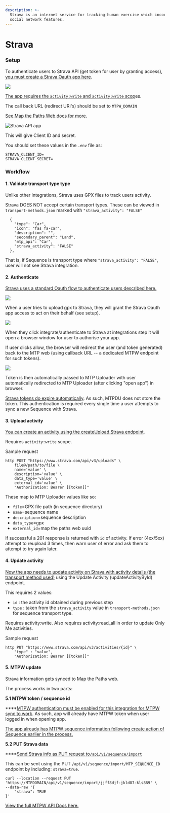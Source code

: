 ```yaml
---
description: >-
  Strava is an internet service for tracking human exercise which incorporates
  social network features.
---
```


# Strava

### **Setup**

To authenticate users to Strava API \(get token for user by granting access\), [you must create a Strava Oauth app here](https://www.strava.com/settings/api).

![](../../../.gitbook/assets/563741c2-e0df-4791-b402-784851a6f21e.png)

[The app requires the `activity:write` and `activity:write` scop](http://developers.strava.com/docs/authentication/#requestingaccess)es.

The call back URL \(redirect URI's\) should be set to `MTPW_DOMAIN`

[See Map the Paths Web docs for more.](../../../mtp-web/developer-docs/api.md#mtpu-greater-than-strava-greater-than-mtpw-greater-than-mtpu)

![Strava API app](../../../.gitbook/assets/a56df6a7-491d-48bd-88de-ad8f828dc5a5.png)

This will give Client ID and secret.

You should set these values in the `.env` file as:

```text
STRAVA_CLIENT_ID=
STRAVA_CLIENT_SECRET=
```

### Workflow

#### 1. Validate transport type type

Unlike other integrations, Strava uses GPX files to track users activity.

Strava DOES NOT accept certain transport types. These can be viewed in `transport-methods.json` marked with `"strava_activity": "FALSE"`

```text
  {
    "type": "Car",
    "icon": "fas fa-car",
    "description": "",
    "secondary_parent": "Land",
    "mtp_api": "Car",
    "strava_activity": "FALSE"
  },
```

That is, if Sequence is transport type where `"strava_activity": "FALSE"`, user will not see Strava integration.

#### 2. Authenticate

[Strava uses a standard Oauth flow to authenticate users described here.](https://developers.strava.com/docs/authentication/#oauthoverview)

![](../../../.gitbook/assets/explorer-map-the-paths-v2-ui-1-.jpg)

When a user tries to upload gpx to Strava, they will grant the Strava Oauth app access to act on their behalf \(see setup\).

![](../../../.gitbook/assets/5893f5c8-7679-4f4f-af89-dda5c2ad1c40.png)

When they click integrate/authenticate to Strava at integrations step it will open a browser window for user to authorise your app.

If user clicks allow, the browser will redirect the user \(and token generated\) back to the MTP web \(using callback URL -- a dedicated MTPW endpoint for such tokens\).

![](../../../.gitbook/assets/untitled%20%281%29.png)

Token is then automatically passed to MTP Uploader with user automatically redirected to MTP Uploader \(after clicking "open app"\) in browser.

[Strava tokens do expire automatically](https://developers.strava.com/docs/authentication/). As such, MTPDU does not store the token. This authentication is required every single time a user attempts to sync a new Sequence with Strava.

#### 3. Upload activity

[You can create an activity using the createUpload Strava endpoint](http://developers.strava.com/docs/reference/#api-Uploads-createUpload).

Requires `activity:write` scope.

Sample request

```text
http POST "https://www.strava.com/api/v3/uploads" \
    file@/path/to/file \
    name='value' \
    description='value' \
    data_type='value' \
    external_id='value' \
    "Authorization: Bearer [[token]]"
```

These map to MTP Uploader values like so:

* `file`=GPX file path \(in sequence directory\)
* `name`=sequence name
* `description`=sequence description
* `data_type`=gpx
* `external_id`=map the paths web uuid

If successful a 201 response is returned with `id` of activity. If error \(4xx/5xx\) attempt to reupload 3 times, then warn user of error and ask them to attempt to try again later.

#### 4. Update activity

[Now the app needs to update activity on Strava with activity details \(the transport method used\)](http://developers.strava.com/docs/reference/#api-Activities-updateActivityById) using the Update Activity \(updateActivityById\) endpoint.

This requires 2 values:

* `id` : the activity id obtained during previous step
* `type` : taken from the `strava_activity` value in `transport-methods.json` for sequence transport type.

Requires activity:write. Also requires activity:read\_all in order to update Only Me activities.

Sample request

```text
http PUT "https://www.strava.com/api/v3/activities/{id}" \
    "type" : "value",
    "Authorization: Bearer [[token]]"
```

#### 5. MTPW update

Strava information gets synced to Map the Paths web.

The process works in two parts:

**5.1 MTPW token / sequence id**

\*\*\*\*[MTPW authentication must be enabled for this integration for MTPW sync to work](../../../mtp-web/developer-docs/api.md#authorize). As such, app will already have MTPW token when user logged in when opening app.

[The app already has MTPW sequence information following create action of Sequence earlier in the process. ](map-the-paths-web.md)

**5.2 PUT Strava data**

\*\*\*\*[Send Strava info as PUT request to`/api/v1/sequence/import`](../../../mtp-web/developer-docs/api.md#create-sequence)

This can be sent using the PUT `/api/v1/sequence/import/MTP_SEQUENCE_ID` endpoint by including: `strava=true`.

```text
curl --location --request PUT 'https://MTPDOMAIN/api/v1/sequence/import/jjff8djf-jkld87-kls889' \
--data-raw '{
    "strava": TRUE
}'
```

[View the full MTPW API Docs here.](../../../mtp-web/developer-docs/api.md)

